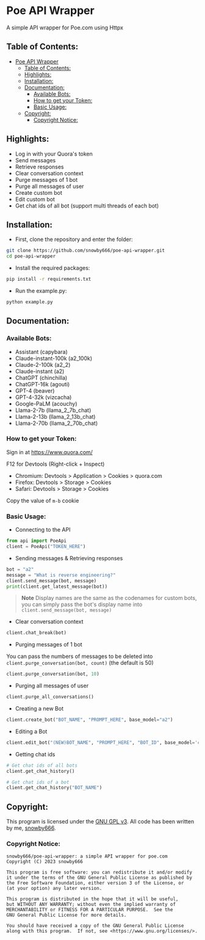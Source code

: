 # Poe API Wrapper
A simple API wrapper for Poe.com using Httpx
## Table of Contents:
- [Poe API Wrapper](#poe-api-wrapper)
  - [Table of Contents:](#table-of-contents)
  - [Highlights:](#highlights)
  - [Installation:](#installation)
  - [Documentation:](#documentation)
    - [Available Bots:](#available-bots)
    - [How to get your Token:](#how-to-get-your-token)
    - [Basic Usage:](#basic-usage)
  - [Copyright:](#copyright)
    - [Copyright Notice:](#copyright-notice)

## Highlights:
 - Log in with your Quora's token
 - Send messages
 - Retrieve responses
 - Clear conversation context
 - Purge messages of 1 bot
 - Purge all messages of user
 - Create custom bot
 - Edit custom bot
 - Get chat ids of all bot (support multi threads of each bot)

## Installation:
- First, clone the repository and enter the folder:
```sh
git clone https://github.com/snowby666/poe-api-wrapper.git
cd poe-api-wrapper
```
- Install the required packages:
```sh
pip install -r requirements.txt
```
- Run the example.py:
```sh
python example.py 
```

## Documentation:
### Available Bots:
- Assistant (capybara)
- Claude-instant-100k (a2_100k)
- Claude-2-100k (a2_2)
- Claude-instant (a2)
- ChatGPT (chinchilla)
- ChatGPT-16k (agouti)
- GPT-4 (beaver)
- GPT-4-32k (vizcacha)
- Google-PaLM (acouchy)
- Llama-2-7b (llama_2_7b_chat)
- Llama-2-13b (llama_2_13b_chat)
- Llama-2-70b (llama_2_70b_chat)

### How to get your Token:
Sign in at https://www.quora.com/

F12 for Devtools (Right-click + Inspect)
- Chromium: Devtools > Application > Cookies > quora.com
- Firefox: Devtools > Storage > Cookies
- Safari: Devtools > Storage > Cookies

Copy the value of `m-b` cookie
### Basic Usage:
- Connecting to the API
```py
from api import PoeApi
client = PoeApi("TOKEN_HERE")
```
- Sending messages & Retrieving responses
```py
bot = "a2"
message = "What is reverse engineering?"
client.send_message(bot, message)
print(client.get_latest_message(bot))
```
> **Note**
> Display names are the same as the codenames for custom bots, you can simply pass the bot's display name into `client.send_message(bot, message)`
- Clear conversation context
```py
client.chat_break(bot)
```
- Purging messages of 1 bot
  
You can pass the numbers of messages to be deleted into `client.purge_conversation(bot, count)` (the default is 50)
  
```py
client.purge_conversation(bot, 10)
```
- Purging all messages of user
```py
client.purge_all_conversations()
```
- Creating a new Bot
```py
client.create_bot("BOT_NAME", "PROMPT_HERE", base_model="a2")
```
- Editing a Bot
```py
client.edit_bot("(NEW)BOT_NAME", "PROMPT_HERE", "BOT_ID", base_model='chinchilla')
```
- Getting chat ids
```py
# Get chat ids of all bots
client.get_chat_history()

# Get chat ids of a bot
client.get_chat_history("BOT_NAME")
```

## Copyright:
This program is licensed under the [GNU GPL v3](https://github.com/snowby666/poe-api-wrapper/blob/main/LICENSE). All code has been written by me, [snowby666](https://github.com/snowby666).

### Copyright Notice:
```
snowby666/poe-api-wrapper: a simple API wrapper for poe.com
Copyright (C) 2023 snowby666

This program is free software: you can redistribute it and/or modify
it under the terms of the GNU General Public License as published by
the Free Software Foundation, either version 3 of the License, or
(at your option) any later version.

This program is distributed in the hope that it will be useful,
but WITHOUT ANY WARRANTY; without even the implied warranty of
MERCHANTABILITY or FITNESS FOR A PARTICULAR PURPOSE.  See the
GNU General Public License for more details.

You should have received a copy of the GNU General Public License
along with this program.  If not, see <https://www.gnu.org/licenses/>.
```
